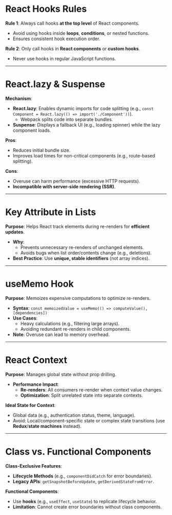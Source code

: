 # React Hooks Rules  
**Rule 1**: Always call hooks **at the top level** of React components.  
- Avoid using hooks inside **loops**, **conditions**, or nested functions.  
- Ensures consistent hook execution order.  

**Rule 2**: Only call hooks in **React components** or **custom hooks**.  
- Never use hooks in regular JavaScript functions.  

---

# React.lazy & Suspense  
**Mechanism**:  
- **React.lazy**: Enables dynamic imports for code splitting (e.g., `const Component = React.lazy(() => import('./Component'))`).  
  - Webpack splits code into separate bundles.  
- **Suspense**: Displays a fallback UI (e.g., loading spinner) while the lazy component loads.  

**Pros**:  
- Reduces initial bundle size.  
- Improves load times for non-critical components (e.g., route-based splitting).  

**Cons**:  
- Overuse can harm performance (excessive HTTP requests).  
- **Incompatible with server-side rendering (SSR)**.  

---

# Key Attribute in Lists  
**Purpose**: Helps React track elements during re-renders for **efficient updates**.  
- **Why**:  
  - Prevents unnecessary re-renders of unchanged elements.  
  - Avoids bugs when list order/contents change (e.g., deletions).  
- **Best Practice**: Use **unique, stable identifiers** (not array indices).  

---

# useMemo Hook  
**Purpose**: Memoizes expensive computations to optimize re-renders.  
- **Syntax**: `const memoizedValue = useMemo(() => computeValue(), [dependencies])`  
- **Use Cases**:  
  - Heavy calculations (e.g., filtering large arrays).  
  - Avoiding redundant re-renders in child components.  
- **Note**: Overuse can lead to memory overhead.  

---

# React Context  
**Purpose**: Manages global state without prop drilling.  
- **Performance Impact**:  
  - **Re-renders**: All consumers re-render when context value changes.  
  - **Optimization**: Split unrelated state into separate contexts.  

**Ideal State for Context**:  
- Global data (e.g., authentication status, theme, language).  
- Avoid: Local/component-specific state or complex state transitions (use **Redux**/**state machines** instead).  

---

# Class vs. Functional Components  
**Class-Exclusive Features**:  
- **Lifecycle Methods** (e.g., `componentDidCatch` for error boundaries).  
- **Legacy APIs**: `getSnapshotBeforeUpdate`, `getDerivedStateFromError`.  

**Functional Components**:  
- Use **hooks** (e.g., `useEffect`, `useState`) to replicate lifecycle behavior.  
- **Limitation**: Cannot create error boundaries without class components.